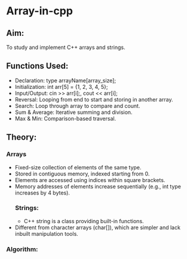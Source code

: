 # Array-in-cpp
## Aim:
To study and implement C++ arrays and strings.
## Functions Used:
- Declaration: type arrayName[array_size];
- Initialization: int arr[5] = {1, 2, 3, 4, 5};
- Input/Output: cin >> arr[i];, cout << arr[i];
- Reversal: Looping from end to start and storing in another array.
- Search: Loop through array to compare and count.
- Sum & Average: Iterative summing and division.
- Max & Min: Comparison-based traversal.
## Theory:
### Arrays
- Fixed-size collection of elements of the same type.
- Stored in contiguous memory, indexed starting from 0.
- Elements are accessed using indices within square brackets.
- Memory addresses of elements increase sequentially (e.g., int type increases by 4 bytes).
  ### Strings:
  - C++ string is a class providing built-in functions.
- Different from character arrays (char[]), which are simpler and lack inbuilt manipulation tools.
### Algorithm:



